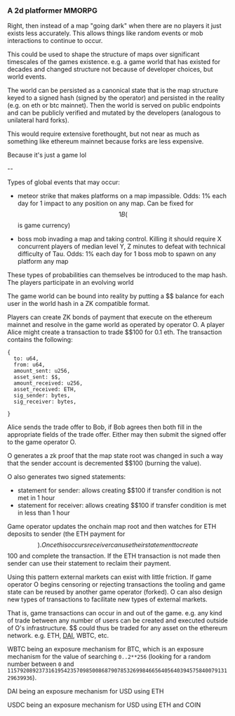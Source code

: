 ### A 2d platformer MMORPG

Right, then instead of a map "going dark" when there are no players it just exists less accurately. This allows things like random events or mob interactions to continue to occur.

This could be used to shape the structure of maps over significant timescales of the games existence. e.g. a game world that has existed for decades and changed structure not because of developer choices, but world events.

The world can be persisted as a canonical state that is the map structure keyed to a signed hash (signed by the operator) and persisted in the reality (e.g. on eth or btc mainnet). Then the world is served on public endpoints and can be publicly verified and mutated by the developers (analogous to unilateral hard forks).

This would require extensive forethought, but not near as much as something like ethereum mainnet because forks are less expensive.

Because it's just a game lol

--

Types of global events that may occur:

- meteor strike that makes platforms on a map impassible. Odds: 1% each day for 1 impact to any position on any map. Can be fixed for $$1B ($$ is game currency)

- boss mob invading a map and taking control. Killing it should require X concurrent players of median level Y, Z minutes to defeat with technical difficulty of Tau. Odds: 1% each day for 1 boss mob to spawn on any platform any map

These types of probabilities can themselves be introduced to the map hash. The players participate in an evolving world 

The game world can be bound into reality by putting a $$ balance for each user in the world hash in a ZK compatible format.

Players can create ZK bonds of payment that execute on the ethereum mainnet and resolve in the game world as operated by operator O. A player Alice might create a transaction to trade $$100 for 0.1 eth. The transaction contains the following:

```
{
  to: u64,
  from: u64,
  amount_sent: u256,
  asset_sent: $$,
  amount_received: u256,
  asset_received: ETH,
  sig_sender: bytes,
  sig_receiver: bytes,

}
```

Alice sends the trade offer to Bob, if Bob agrees then both fill in the appropriate fields of the trade offer. Either may then submit the signed offer to the game operator O.

O generates a zk proof that the map state root was changed in such a way that the sender account is decremented $$100 (burning the value).

O also generates two signed statements:
- statement for sender: allows creating $$100 if transfer condition is not met in 1 hour
- statement for receiver: allows creating $$100 if transfer condition is met in less than 1 hour

Game operator updates the onchain map root and then watches for ETH deposits to sender (the ETH payment for $$). Once this occurs receiver can use their statement to create $$100 and complete the transaction. If the ETH transaction is not made then sender can use their statement to reclaim their payment.

Using this pattern external markets can exist with little friction. If game operator O begins censoring or rejecting transactions the tooling and game state can be reused by another game operator (forked). O can also design new types of transactions to facilitate new types of external markets.

That is, game transactions can occur in and out of the game. e.g. any kind of trade between any number of users can be created and executed outside of O's infrastructure. $$ could thus be traded for any asset on the ethereum network. e.g. ETH, [DAI](https://coinmarketcap.com/currencies/multi-collateral-dai/), WBTC, etc.

WBTC being an exposure mechanism for BTC, which is an exposure mechanism for the value of searching `0..2**256` (looking for a random number between `0` and `115792089237316195423570985008687907853269984665640564039457584007913129639936`).

DAI being an exposure mechanism for USD using ETH

USDC being an exposure mechanism for USD using ETH and COIN
